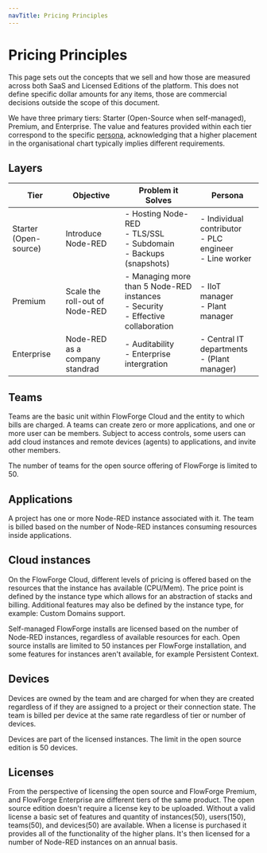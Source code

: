 ```yaml
---
navTitle: Pricing Principles
---
```


# Pricing Principles

This page sets out the concepts that we sell and how those are measured across both SaaS and Licensed Editions of the platform. This does not define specific dollar amounts for any items, those are commercial decisions outside the scope of this document.

We have three primary tiers: Starter (Open-Source when self-managed), Premium, and Enterprise. The value and features provided within each tier correspond to the specific [persona](./personas/index.md), acknowledging that a higher placement in the organisational chart typically implies different requirements.

## Layers

| Tier                  | Objective                                         | Problem it Solves                                               | Persona                                        |
| --------------------- | ------------------------------------------------- | --------------------------------------------------------------- | ---------------------------------------------- |
| Starter (Open-source) | Introduce Node-RED                                | - Hosting Node-RED<br> - TLS/SSL<br> - Subdomain<br> - Backups (snapshots) | - Individual contributor<br> - PLC engineer<br> - Line worker |
| Premium               | Scale the roll-out of Node-RED                    | - Managing more than 5 Node-RED instances<br> - Security<br> - Effective collaboration  | - IIoT manager<br> - Plant manager            |
| Enterprise            | Node-RED as a company standrad                    | - Auditability<br> - Enterprise intergration                | - Central IT departments<br> - (Plant manager) |


## Teams

Teams are the basic unit within FlowForge Cloud and the entity to which bills are charged.
A teams can create zero or more applications, and one or more user can be members.
Subject to access controls, some users can add cloud instances and remote devices (agents)
to applications, and invite other members.

The number of teams for the open source offering of FlowForge is limited to 50.

## Applications

A project has one or more Node-RED instance associated with it. The team is billed
based on the number of Node-RED instances consuming resources inside applications.

## Cloud instances

On the FlowForge Cloud, different levels of pricing is offered based on the
resources that the instance has available (CPU/Mem). The price point is defined
by the instance type which allows for an abstraction of stacks and billing. Additional
features may also be defined by the instance type, for example: Custom Domains support.

Self-managed FlowForge installs are licensed based on the number of Node-RED instances, regardless of
available resources for each. Open source installs are limited to 50 instances per
FlowForge installation, and some features for instances aren't available, for example Persistent Context.

## Devices

Devices are owned by the team and are charged for when they are created
regardless of if they are assigned to a project or their connection state.
The team is billed per device at the same rate regardless of tier or number of devices.

Devices are part of the licensed instances. The limit in the open source edition is 50 devices.

## Licenses

From the perspective of licensing the open source and FlowForge Premium, and FlowForge Enterprise are different tiers of the same product.
The open source edition doesn't require a license key to be uploaded. Without a valid license a basic set of features and
quantity of instances(50), users(150), teams(50), and devices(50) are available.
When a license is purchased it provides all of the functionality of the higher
plans. It's then licensed for a number of Node-RED instances on an annual basis.
